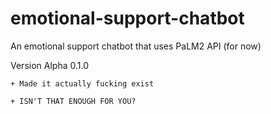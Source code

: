 # emotional-support-chatbot
An emotional support chatbot that uses PaLM2 API (for now)

Version Alpha 0.1.0

    + Made it actually fucking exist
    
    + ISN'T THAT ENOUGH FOR YOU?
